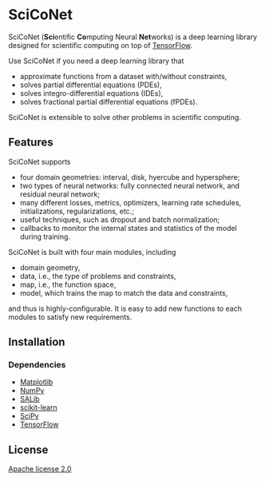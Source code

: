 # SciCoNet

SciCoNet (**Sci**entific **Co**mputing Neural **Net**works) is a deep learning library designed for scientific computing on top of [TensorFlow](https://www.tensorflow.org/).

Use SciCoNet if you need a deep learning library that

- approximate functions from a dataset with/without constraints,
- solves partial differential equations (PDEs),
- solves integro-differential equations (IDEs),
- solves fractional partial differential equations (fPDEs).

SciCoNet is extensible to solve other problems in scientific computing.

## Features

SciCoNet supports

- four domain geometries: interval, disk, hyercube and hypersphere;
- two types of neural networks: fully connected neural network, and residual neural network;
- many different losses, metrics, optimizers, learning rate schedules, initializations, regularizations, etc.;
- useful techniques, such as dropout and batch normalization;
- callbacks to monitor the internal states and statistics of the model during training.

SciCoNet is built with four main modules, including

- domain geometry,
- data, i.e., the type of problems and constraints,
- map, i.e., the function space,
- model, which trains the map to match the data and constraints,

and thus is highly-configurable. It is easy to add new functions to each modules to satisfy new requirements.

## Installation

### Dependencies

- [Matplotlib](https://matplotlib.org/)
- [NumPy](http://www.numpy.org/)
- [SALib](http://salib.github.io/SALib/)
- [scikit-learn](https://scikit-learn.org)
- [SciPy](https://www.scipy.org/)
- [TensorFlow](https://www.tensorflow.org/)

## License

[Apache license 2.0](LICENSE)
